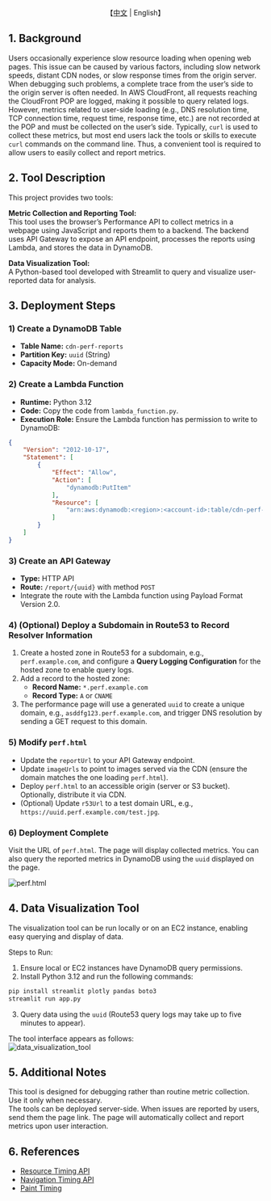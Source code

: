 <p align="center">
    【<a href="README.md">中文</a> | English】
</p>

## 1. Background

Users occasionally experience slow resource loading when opening web pages. This issue can be caused by various factors, including slow network speeds, distant CDN nodes, or slow response times from the origin server.  
When debugging such problems, a complete trace from the user’s side to the origin server is often needed. In AWS CloudFront, all requests reaching the CloudFront POP are logged, making it possible to query related logs. However, metrics related to user-side loading (e.g., DNS resolution time, TCP connection time, request time, response time, etc.) are not recorded at the POP and must be collected on the user’s side. Typically, `curl` is used to collect these metrics, but most end users lack the tools or skills to execute `curl` commands on the command line. Thus, a convenient tool is required to allow users to easily collect and report metrics.

## 2. Tool Description

This project provides two tools:

**Metric Collection and Reporting Tool:**  
This tool uses the browser’s Performance API to collect metrics in a webpage using JavaScript and reports them to a backend. The backend uses API Gateway to expose an API endpoint, processes the reports using Lambda, and stores the data in DynamoDB.

**Data Visualization Tool:**  
A Python-based tool developed with Streamlit to query and visualize user-reported data for analysis.

## 3. Deployment Steps

### 1) Create a DynamoDB Table  
- **Table Name:** `cdn-perf-reports`  
- **Partition Key:** `uuid` (String)  
- **Capacity Mode:** On-demand  

### 2) Create a Lambda Function  
- **Runtime:** Python 3.12  
- **Code:** Copy the code from `lambda_function.py`.  
- **Execution Role:** Ensure the Lambda function has permission to write to DynamoDB:  

```json
{
    "Version": "2012-10-17",
    "Statement": [
        {
            "Effect": "Allow",
            "Action": [
                "dynamodb:PutItem"
            ],
            "Resource": [
                "arn:aws:dynamodb:<region>:<account-id>:table/cdn-perf-reports"
            ]
        }
    ]
}
```

### 3) Create an API Gateway  
- **Type:** HTTP API  
- **Route:** `/report/{uuid}` with method `POST`  
- Integrate the route with the Lambda function using Payload Format Version 2.0.  

### 4) (Optional) Deploy a Subdomain in Route53 to Record Resolver Information  
1. Create a hosted zone in Route53 for a subdomain, e.g., `perf.example.com`, and configure a **Query Logging Configuration** for the hosted zone to enable query logs.  
2. Add a record to the hosted zone:  
   - **Record Name:** `*.perf.example.com`  
   - **Record Type:** `A` or `CNAME`  
3. The performance page will use a generated `uuid` to create a unique domain, e.g., `asddfg123.perf.example.com`, and trigger DNS resolution by sending a GET request to this domain.  

### 5) Modify `perf.html`  
- Update the `reportUrl` to your API Gateway endpoint.  
- Update `imageUrls` to point to images served via the CDN (ensure the domain matches the one loading `perf.html`).  
- Deploy `perf.html` to an accessible origin (server or S3 bucket). Optionally, distribute it via CDN.  
- (Optional) Update `r53Url` to a test domain URL, e.g., `https://uuid.perf.example.com/test.jpg`.  

### 6) Deployment Complete  
Visit the URL of `perf.html`. The page will display collected metrics. You can also query the reported metrics in DynamoDB using the `uuid` displayed on the page.  

![perf.html](./assets/perf.jpeg)

## 4. Data Visualization Tool  

The visualization tool can be run locally or on an EC2 instance, enabling easy querying and display of data.  

Steps to Run:  
1. Ensure local or EC2 instances have DynamoDB query permissions.  
2. Install Python 3.12 and run the following commands:  

```bash
pip install streamlit plotly pandas boto3
streamlit run app.py
```

3. Query data using the `uuid` (Route53 query logs may take up to five minutes to appear).  

The tool interface appears as follows:  
![data_visualization_tool](./assets/perf_report_tool.jpeg)

## 5. Additional Notes  
This tool is designed for debugging rather than routine metric collection. Use it only when necessary.  
The tools can be deployed server-side. When issues are reported by users, send them the page link. The page will automatically collect and report metrics upon user interaction.  

## 6. References  
- [Resource Timing API](https://developer.mozilla.org/en-US/docs/Web/API/Performance_API/Resource_timing)  
- [Navigation Timing API](https://developer.mozilla.org/en-US/docs/Web/API/PerformanceNavigationTiming)  
- [Paint Timing](https://developer.mozilla.org/en-US/docs/Web/API/PerformancePaintTiming)  